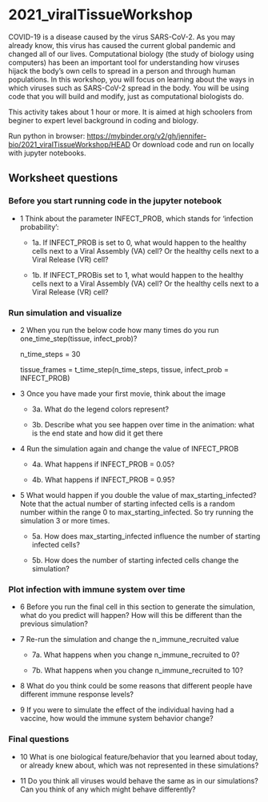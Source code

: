 # 2021_viralTissueWorkshop

COVID-19 is a disease caused by the virus SARS-CoV-2. As you may already know, this virus has caused the current global pandemic and changed all of our lives. Computational biology (the study of biology using computers) has been an important tool for understanding how viruses hijack the body’s own cells to spread in a person and through human populations. In this workshop, you will focus on learning about the ways in which viruses such as SARS-CoV-2 spread in the body.  You will be using code that you will build and modify, just as computational biologists do. 

This activity takes about 1 hour or more. It is aimed at high schoolers from beginer to expert level background in coding and biology.

Run python in browser: https://mybinder.org/v2/gh/jennifer-bio/2021_viralTissueWorkshop/HEAD 
Or download code and run on locally with jupyter notebooks.

## Worksheet questions

### Before you start running code in the jupyter notebook
* 1 Think about the parameter INFECT_PROB, which stands for ‘infection probability’:

  * 1a. If INFECT_PROB is set to 0, what would happen to the healthy cells next to a Viral Assembly (VA) cell? Or the healthy cells next to a Viral Release (VR) cell?

  * 1b. If INFECT_PROBis set to 1, what would happen to the healthy cells next to a Viral Assembly (VA) cell? Or the healthy cells next to a Viral Release (VR) cell?

### Run simulation and visualize
* 2 When you run the below code how many times do you run one_time_step(tissue, infect_prob)?

    n_time_steps = 30
 
    tissue_frames = t_time_step(n_time_steps, tissue, infect_prob = INFECT_PROB)

* 3 Once you have made your first movie, think about the image 

  * 3a. What do the legend colors represent?

  * 3b. Describe what you see happen over time in the animation: what is the end state and how did it get there

* 4 Run the simulation again and change the value of INFECT_PROB

  * 4a. What happens if INFECT_PROB = 0.05?

  * 4b. What happens if INFECT_PROB = 0.95?

* 5 What would happen if you double the value of max_starting_infected? 
Note that the actual number of starting infected cells is a random number within the range 0 to max_starting_infected. So try running the simulation 3 or more times. 

  * 5a. How does max_starting_infected influence the number of starting infected cells?

  * 5b. How does the number of starting infected cells change the simulation?

### Plot infection with immune system over time
* 6 Before you run the final cell in this section to generate the simulation, what do you predict will happen? How will this be different than the previous simulation?

* 7 Re-run the simulation and change the n_immune_recruited value

  * 7a. What happens when you change n_immune_recruited to 0? 

  * 7b. What happens when you change n_immune_recruited to 10?

* 8 What do you think could be some reasons that different people have different immune response levels?

* 9 If you were to simulate the effect of the individual having had a vaccine, how would the immune system behavior change?

### Final questions
* 10 What is one biological feature/behavior that you learned about today, or already knew about, which was not represented in these simulations?

* 11 Do you think all viruses would behave the same as in our simulations? Can you think of any which might behave differently? 
